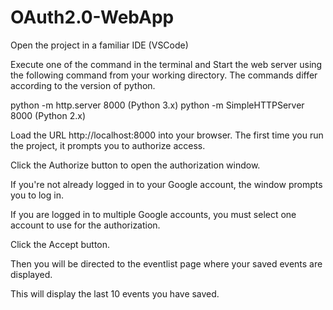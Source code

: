 # OAuth2.0-WebApp

Open the project in a familiar IDE (VSCode)

Execute one of the  command in the terminal and Start the web server using the following command from your working directory.
The commands differ according to the version of python.

python -m http.server 8000  (Python 3.x)
python -m SimpleHTTPServer 8000 (Python 2.x)

Load the URL http://localhost:8000 into your browser.
The first time you run the project, it prompts you to authorize access.

Click the Authorize button to open the authorization window.

If you're not already logged in to your Google account, the window prompts you to log in. 

If you are logged in to multiple Google accounts, you must select one account to use for the authorization.

Click the Accept button.

Then you will be directed to the eventlist page where your saved events are displayed.

This will display the last 10 events you have saved.
